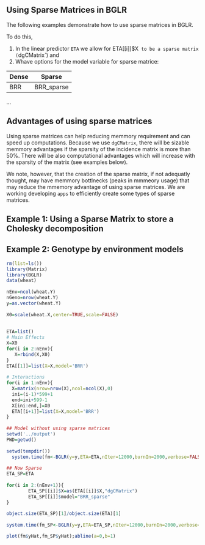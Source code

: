 ## Using Sparse Matrices in BGLR

The following examples demonstrate how to use sparse matrices in BGLR. 

To do this, 
 1) In the linear predictor `ETA` we allow for ETA[[i]]$X` to be a sparse matrix (`dgCMatrix`) and
 2) Whave options for the model variable for sparse matrice:



| Dense    | Sparse |
| -------- | ------- |
| BRR  | BRR_sparse  |
...

## Advantages of using sparse matrices

Using sparse matrices can help reducing memmory requirement and can speed up computations. Because we use `dgCMatrix`, there will be sizable memmory advantages if the sparsity of the incidence matrix is more than 50%. There will be also computational advantages which will increase with the sparsity of the matrix (see examples below).

We note, however, that the creation of the sparse matrix, if not adequatly thought, may have memmory bottlnecks (peaks in mmmeory usage) that may reduce the mmemory advantage of using sparse matrices. We are working developing `apps` to efficiently create some types of sparse matrices.

## Example 1: Using a Sparse Matrix to store a Cholesky decomposition


## Example 2: Genotype by environment models

```r
rm(list=ls())
library(Matrix)
library(BGLR)
data(wheat)
 
nEnv=ncol(wheat.Y)
nGeno=nrow(wheat.Y)
y=as.vector(wheat.Y)
 
X0=scale(wheat.X,center=TRUE,scale=FALSE)
 
 
ETA=list()
# Main Effects
X=X0
for(i in 2:nEnv){
   X=rbind(X,X0)
}
ETA[[1]]=list(X=X,model='BRR')
 
# Interactions
for(i in 1:nEnv){
  X=matrix(nrow=nrow(X),ncol=ncol(X),0)
  ini=(i-1)*599+1
  end=ini+599-1
  X[ini:end,]=X0
  ETA[[i+1]]=list(X=X,model='BRR')
}
 
## Model without using sparse matrices
setwd('../output')
PWD=getwd()
 
setwd(tempdir())
  system.time(fm<-BGLR(y=y,ETA=ETA,nIter=12000,burnIn=2000,verbose=FALSE))
 
## Now Sparse
ETA_SP=ETA
 
for(i in 2:(nEnv+1)){
        ETA_SP[[i]]$X=as(ETA[[i]]$X,"dgCMatrix")
        ETA_SP[[i]]$model="BRR_sparse"
}
 
object.size(ETA_SP)[1]/object.size(ETA)[1]
 
system.time(fm_SP<-BGLR(y=y,ETA=ETA_SP,nIter=12000,burnIn=2000,verbose=FALSE))

plot(fm$yHat,fm_SP$yHat);abline(a=0,b=1)

```


